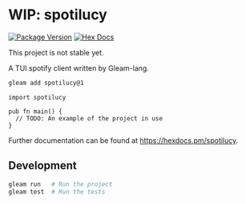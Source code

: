 # WIP: spotilucy

[![Package Version](https://img.shields.io/hexpm/v/spotilucy)](https://hex.pm/packages/spotilucy)
[![Hex Docs](https://img.shields.io/badge/hex-docs-ffaff3)](https://hexdocs.pm/spotilucy/)

This project is not stable yet.

A TUI spotify client written by Gleam-lang.

```sh
gleam add spotilucy@1
```
```gleam
import spotilucy

pub fn main() {
  // TODO: An example of the project in use
}
```

Further documentation can be found at <https://hexdocs.pm/spotilucy>.

## Development

```sh
gleam run   # Run the project
gleam test  # Run the tests
```
